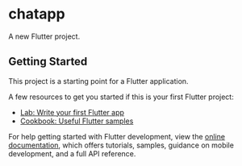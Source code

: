 # chatapp

A new Flutter project.

## Getting Started

This project is a starting point for a Flutter application.

A few resources to get you started if this is your first Flutter project:

- [Lab: Write your first Flutter app](https://docs.flutter.dev/get-started/codelab)
- [Cookbook: Useful Flutter samples](https://docs.flutter.dev/cookbook)

For help getting started with Flutter development, view the
[online documentation](https://docs.flutter.dev/), which offers tutorials,
samples, guidance on mobile development, and a full API reference.

<!-- 
1. signup page(create account) with firebase authentication
2. signin page(login account)
3. forgetpassword page [& mail send on gmail & change password]
4. Home page
5. chat page
6. home page- search user functionality
7. separate chatroom page of particular username.
8. text send to user
 -->
